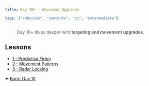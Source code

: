 ```yaml
---
title: Day 10+ - Advanced Upgrades

tags: ["robocode", "contents", "cs", "intermediate"]
---
```


> Day 10+ dives deeper with **targeting and movement upgrades**.

## Lessons

- [1 - Predictive Firing](/robocode/Day-10+/00_predictive_firing)
- [2 - Movement Patterns](/robocode/Day-10+/01_movement_patterns)
- [3 - Radar Locking](/robocode/Day-10+/02_radar_locking)

⬅️ [Back: Day 10](/robocode/Day-10/index)
